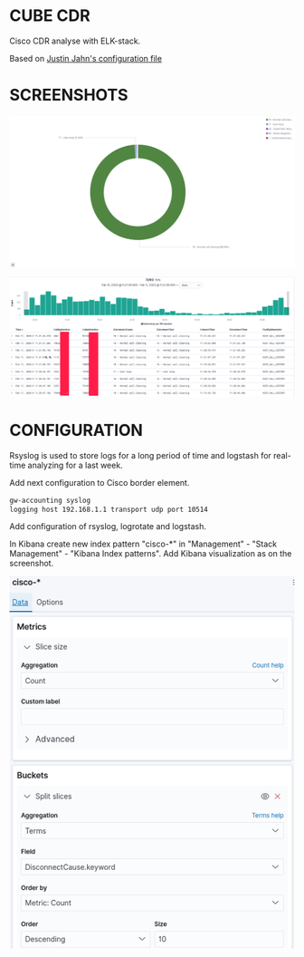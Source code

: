 # CUBE CDR
Cisco CDR analyse with ELK-stack. 

Based on [Justin Jahn's configuration file](https://gist.github.com/justinjahn/85305bc7b7df9a6412baedce5f1a0ece)

# SCREENSHOTS

![Visualize](screenshots/visualize.png?raw=true "Visualize")

![Discovery](screenshots/discovery.png?raw=true "discovery")

# CONFIGURATION

Rsyslog is used to store logs for a long period of time and logstash for real-time analyzing for a last week.

Add next configuration to Cisco border element.
```
gw-accounting syslog
logging host 192.168.1.1 transport udp port 10514
```

Add configuration of rsyslog, logrotate and logstash. 

In Kibana create new index pattern "cisco-\*" in "Management" - "Stack Management" - "Kibana Index patterns".
Add Kibana visualization as on the screenshot.

![Vizualisation](screenshots/visualisation_config.png?raw=true "Vizualisation")




